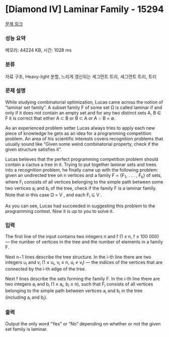 # [Diamond IV] Laminar Family - 15294 

[문제 링크](https://www.acmicpc.net/problem/15294) 

### 성능 요약

메모리: 44224 KB, 시간: 1028 ms

### 분류

자료 구조, Heavy-light 분할, 느리게 갱신되는 세그먼트 트리, 세그먼트 트리, 트리

### 문제 설명

<p>While studying combinatorial optimization, Lucas came across the notion of “laminar set family”. A subset family F of some set Ω is called laminar if and only if it does not contain an empty set and for any two distinct sets A, B ∈ F it is correct that either A ⊂ B or B ⊂ A or A ∩ B = ∅.</p>

<p>As an experienced problem setter Lucas always tries to apply each new piece of knowledge he gets as an idea for a programming competition problem. An area of his scientific interests covers recognition problems that usually sound like “Given some weird combinatorial property, check if the given structure satisfies it”.</p>

<p>Lucas believes that the perfect programming competition problem should contain a cactus a tree in it. Trying to put together laminar sets and trees into a recognition problem, he finally came up with the following problem: given an undirected tree on n vertices and a family F = {F<sub>1</sub>, . . . , F<sub>k</sub>} of sets, where F<sub>i</sub> consists of all vertices belonging to the simple path between some two vertices a<sub>i</sub> and b<sub>i</sub> of the tree, check if the family F is a laminar family. Note that in this case Ω = V , and each F<sub>i</sub> ⊆ V .</p>

<p>As you can see, Lucas had succeeded in suggesting this problem to the programming contest. Now it is up to you to solve it.</p>

### 입력 

 <p>The first line of the input contains two integers n and f (1 ≤ n, f ≤ 100 000) — the number of vertices in the tree and the number of elements in a family F.</p>

<p>Next n−1 lines describe the tree structure. In the i-th line there are two integers u<sub>i</sub> and v<sub>i</sub> (1 ≤ u<sub>i</sub>, v<sub>i</sub> ≤ n, u<sub>i</sub> ≠ v<sub>i</sub>) — the indices of the vertices that are connected by the i-th edge of the tree.</p>

<p>Next f lines describe the sets forming the family F. In the i-th line there are two integers a<sub>i</sub> and b<sub>i</sub> (1 ≤ a<sub>i</sub>, b<sub>i</sub> ≤ n), such that F<sub>i</sub> consists of all vertices belonging to the simple path between vertices a<sub>i</sub> and b<sub>i</sub> in the tree (including a<sub>i</sub> and b<sub>i</sub>).</p>

### 출력 

 <p>Output the only word “Yes” or “No” depending on whether or not the given set family is laminar.</p>

